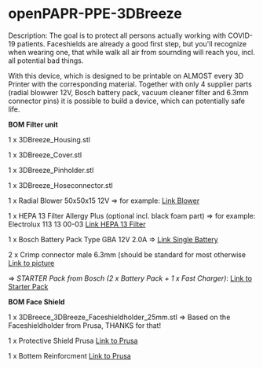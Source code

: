 # openPAPR-PPE-3DBreeze

Description:
The goal is to protect all persons actually working with COVID-19 patients. Faceshields are already a good first step, but you'll recognize when wearing one, that while walk all air from sournding will reach you, incl. all potential bad things.

With this device, which is designed to be printable on ALMOST every 3D Printer with the corresponding material. Together with only 4 supplier parts (radial blowwer 12V, Bosch battery pack, vacuum cleaner filter and 6.3mm connector pins) it is possible to build a device, which can potentially safe life.

**BOM Filter unit**

1 x 3DBreeze_Housing.stl

1 x 3DBreeze_Cover.stl

1 x 3DBreeze_Pinholder.stl

1 x 3DBreeze_Hoseconnector.stl

1 x Radial Blower 50x50x15 12V => for example: [Link Blower](https://reprapworld.com/products/motors_fans/fans/radial_fan_50x50x15mm_12v/)

1 x HEPA 13 Filter Allergy Plus (optional incl. black foam part) => for example: Electrolux 113 13 00-03 [Link HEPA 13 Filter](https://www.amazon.com/-/de/dp/B073F7T28T/ref=sr_1_4?__mk_de_DE=%C3%85M%C3%85%C5%BD%C3%95%C3%91&keywords=hepa+filter+electrolux&qid=1585590256&sr=8-4)

1 x Bosch Battery Pack Type GBA 12V 2.0A => [Link Single Battery](https://www.bosch-professional.com/de/de/products/gba-12v-2-0ah-1600Z0002X)

2 x Crimp connector male 6.3mm (should be standard for most otherwise [Link to picture](https://media.screwfix.com/is/image//ae235?src=ae235/39673_P&$prodImageMedium$)

=> *STARTER Pack from Bosch (2 x Battery Pack + 1 x Fast Charger)*: [Link to Starter Pack](https://www.bosch-professional.com/de/de/products/2-x-gba-12v-2-0ah-gal-12v-40-1600A019R8)

**BOM Face Shield**

1 x 3DBreece_3DBreeze_Faceshieldholder_25mm.stl => Based on the Faceshieldholder from Prusa, THANKS for that!

1 x Protective Shield Prusa [Link to Prusa](http://prusa3d.com/downloads/others/COVID19_SHIELD_FOIL.pdf#_ga=2.25357117.1067840300.1585659503-1842800044.1584540391)

1 x Bottem Reinforcment [Link to Prusa](https://media.prusaprinters.org/media/prints/25857/stls/260466_f1e0f39c-88fe-4b35-a909-0348aa53e412/bottom_reinforcement.stl#_ga=2.222400283.1067840300.1585659503-1842800044.1584540391)
